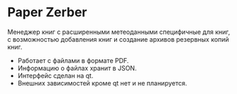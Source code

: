 # Paper Zerber
Менеджер книг с расширенными метеоданными специфичные для книг, с возможностью добавления книг и создание архивов резервных копий книг.  
- Работает с файлами в формате PDF. 
- Информацию о файлах хранит в JSON.
- Интерфейс сделан на qt. 
- Внешних зависимостей кроме qt нет и не планируется.
